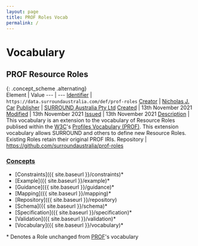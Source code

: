 ```yaml
---
layout: page
title: PROF Roles Vocab
permalink: /
---
```

# Vocabulary

## PROF Resource Roles 

{: .concept_scheme .alternating}  
Element | Value
--- | ---
[Identifier](https://www.dublincore.org/specifications/dublin-core/dcmi-terms/#http://purl.org/dc/terms/identifier) | `https://data.surroundaustralia.com/def/prof-roles`
[Creator](https://www.dublincore.org/specifications/dublin-core/dcmi-terms/#http://purl.org/dc/terms/creator) | [Nicholas J. Car](http://orcid.org/0000-0002-8742-7730)
[Publisher](https://www.dublincore.org/specifications/dublin-core/dcmi-terms/#http://purl.org/dc/terms/publisher) | [SURROUND Australia Pty Ltd](https://linked.data.gov.au/org/surround)
[Created](https://www.dublincore.org/specifications/dublin-core/dcmi-terms/#http://purl.org/dc/terms/created) | 13th November 2021
[Modified](https://www.dublincore.org/specifications/dublin-core/dcmi-terms/#http://purl.org/dc/terms/modified) | 13th November 2021
[Issued](https://www.dublincore.org/specifications/dublin-core/dcmi-terms/#http://purl.org/dc/terms/issued) | 13th November 2021
[Description](https://www.dublincore.org/specifications/dublin-core/dcmi-terms/#http://purl.org/dc/terms/description) | This vocabulary is an extension to the vocabulary of Resource Roles publised within the [W3C](https://www.w3.org)'s [Profiles Vocabulary (PROF)](https://www.w3.org/TR/dx-prof/). This extension vocabulary allows SURROUND and others to define new Resource Roles. Existing Roles retain their original PROF IRIs.
Repository | <https://github.com/surroundaustralia/prof-roles>

### [Concepts](https://www.w3.org/TR/skos-reference/#concepts)

* [Constraints]({{ site.baseurl }}/constraints)\*
* [Example]({{ site.baseurl }}/example)\*
* [Guidance]({{ site.baseurl }}/guidance)\*
* [Mapping]({{ site.baseurl }}/mapping)\*
* [Repository]({{ site.baseurl }}/repository)
* [Schema]({{ site.baseurl }}/schema)\*
* [Specification]({{ site.baseurl }}/specification)\*
* [Validation]({{ site.baseurl }}/validation)\*
* [Vocabulary]({{ site.baseurl }}/vocabulary)\*

\* Denotes a Role unchanged from [PROF](https://www.w3.org/TR/dx-prof/)'s vocabulary